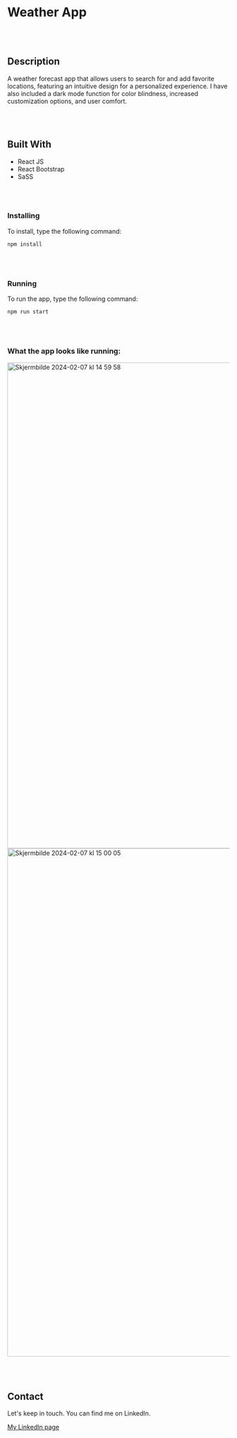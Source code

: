 
# Weather App
<br> </br>


## Description

A weather forecast app that allows users to search for and add favorite locations, featuring an intuitive design for a personalized experience. I have also included a dark mode function for color blindness, increased customization options, and user comfort.

<br> </br>

## Built With

- React JS
- React Bootstrap
- SaSS

<br> </br>


### Installing

To install, type the following command: 

```bash
npm install
```

<br> </br>


### Running

To run the app, type the following command:

```bash
npm run start
```

<br> </br>


### What the app looks like running: 

<img width="1101" alt="Skjermbilde 2024-02-07 kl  14 59 58" src="https://github.com/yuntal/weather-app/assets/57660581/f0e9669d-910b-4477-8583-98bf3ea95e0a">

<img width="1152" alt="Skjermbilde 2024-02-07 kl  15 00 05" src="https://github.com/yuntal/weather-app/assets/57660581/81368502-6530-4833-b5b3-77a66ab373d8">


<br> </br>


## Contact

Let's keep in touch. You can find me on LinkedIn.

[My LinkedIn page](https://www.linkedin.com/in/yunus-talay-324074191/)


